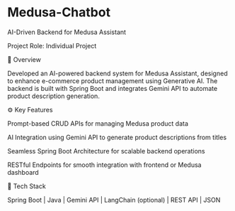 ﻿# Medusa-Chatbot

AI-Driven Backend for Medusa Assistant

Project Role: Individual Project

📝 Overview

Developed an AI-powered backend system for Medusa Assistant, designed to enhance e-commerce product management using Generative AI. The backend is built with Spring Boot and integrates Gemini API to automate product description generation.

⚙️ Key Features

Prompt-based CRUD APIs for managing Medusa product data

AI Integration using Gemini API to generate product descriptions from titles

Seamless Spring Boot Architecture for scalable backend operations

RESTful Endpoints for smooth integration with frontend or Medusa dashboard

🧩 Tech Stack

Spring Boot | Java | Gemini API | LangChain (optional) | REST API | JSON
